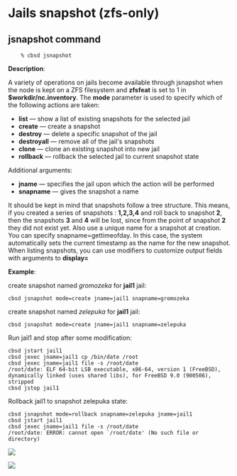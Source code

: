 # Jails snapshot (zfs-only)

## jsnapshot command

```
	% cbsd jsnapshot
```

**Description**:


A variety of operations on jails become available through jsnapshot when the node is kept on a ZFS filesystem and **zfsfeat** is set to 1 in **$workdir/nc.inventory**. The **mode** parameter is used to specify which of the following actions are taken:

- **list** — show a list of existing snapshots for the selected jail
- **create** — create a snapshot
- **destroy** — delete a specific snapshot of the jail
- **destroyall** — remove all of the jail's snapshots
- **clone** — clone an existing snapshot into new jail
- **rollback** — rollback the selected jail to current snapshot state

Additional arguments:

- **jname** — specifies the jail upon which the action will be performed
- **snapname** — gives the snapshot a name

It should be kept in mind that snapshots follow a tree structure. This means, if you created a series of snapshots : **1,2,3,4** and roll back to snapshot **2**, then the snapshots **3** and **4** will be lost, since from the point of snapshot **2** they did not exist yet. Also use a unique name for a snapshot at creation. You can specify snapname=gettimeofday. In this case, the system automatically sets the current timestamp as the name for the new snapshot. When listing snapshots, you can use modifiers to customize output fields with arguments to **display=**

**Example**:

create snapshot named _gromozeka_ for **jail1** jail:

```
cbsd jsnapshot mode=create jname=jail1 snapname=gromozeka
```

create snapshot named _zelepuka_ for **jail1** jail:

```
cbsd jsnapshot mode=create jname=jail1 snapname=zelepuka
```

Run jail1 and stop after some modification:

```
cbsd jstart jail1
cbsd jexec jname=jail1 cp /bin/date /root
cbsd jexec jname=jail1 file -s /root/date
/root/date: ELF 64-bit LSB executable, x86-64, version 1 (FreeBSD), dynamically linked (uses shared libs), for FreeBSD 9.0 (900506), stripped
cbsd jstop jail1
```

Rollback jail1 to snapshot zelepuka state:

```
cbsd jsnapshot mode=rollback snapname=zelepuka jname=jail1
cbsd jstart jail1
cbsd jexec jname=jail1 file -s /root/date
/root/date: ERROR: cannot open `/root/date' (No such file or directory)
```

![](http://www.convectix.com/img/jsnapshot1.png)

![](http://www.convectix.com/img/jsnapshot2.png)

